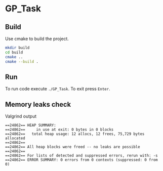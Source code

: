 # GP_Task

## Build

Use cmake to build the project. 
```sh
mkdir build
cd build
cmake ..
cmake --build .
```

## Run

To run code execute `./GP_Task`.
To exit press `Enter`.

## Memory leaks check 

Valgrind output

```
==24862== HEAP SUMMARY:
==24862==     in use at exit: 0 bytes in 0 blocks
==24862==   total heap usage: 12 allocs, 12 frees, 75,729 bytes allocated
==24862== 
==24862== All heap blocks were freed -- no leaks are possible
==24862== 
==24862== For lists of detected and suppressed errors, rerun with: -s
==24862== ERROR SUMMARY: 0 errors from 0 contexts (suppressed: 0 from 0)
```
